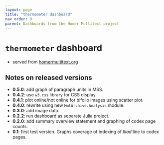 ```yaml
---
layout: page
title: "thermometer dashboard"
nav_order: 0
parent: Dashboards from the Homer Multitext project
---
```


# `thermometer` dashboard


- served from [homermultitext.org](https://www.homermultitext.org/thermometer/)

## Notes on released versions


- **0.5.0**: add graph of paragraph units in MSS.
- **0.4.2**: use `w3.css` library for CSS display.
- **0.4.1**: plot online/not online for bifolio images using scatter plot.
- **0.4.0**: rewrite using new `HmtArchive.Analysis` module.
- **0.3.0**: add image data.
- **0.2.2**: run dashboard as separate Julia project.
- **0.2.0**: add summary overview statement and graphing of codex page counts.
- **0.1**: first test version. Graphs coverage of indexing of *Iliad* line to codex pages.